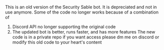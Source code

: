 This is an old version of the Security Sable bot. It is depreciated and not in use anymore. Some of the code no longer works because of a combination of
1) Discord API no longer supporting the original code
2) The updated bot is better, runs faster, and has more features
The new code is in a private repo if you want access please dm me on discord or modify this old code to your heart's content
